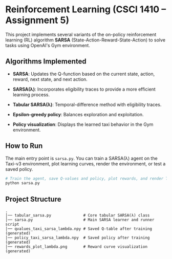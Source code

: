 # Reinforcement Learning (CSCI 1410 – Assignment 5)

This project implements several variants of the on-policy reinforcement learning (RL) algorithm **SARSA** (State-Action-Reward-State-Action) to solve tasks using OpenAI's Gym environment.

## Algorithms Implemented

- **SARSA**: Updates the Q-function based on the current state, action, reward, next state, and next action.
- **SARSA(λ)**: Incorporates eligibility traces to provide a more efficient learning process.

- **Tabular SARSA(λ)**: Temporal-difference method with eligibility traces.
- **Epsilon-greedy policy**: Balances exploration and exploitation.
- **Policy visualization**: Displays the learned taxi behavior in the Gym environment.

## How to Run

The main entry point is `sarsa.py`. You can train a SARSA(λ) agent on the Taxi-v3 environment, plot learning curves, render the environment, or test a saved policy.

```bash
# Train the agent, save Q-values and policy, plot rewards, and render Taxi-v3
python sarsa.py
```

## Project Structure

```text
.
│── tabular_sarsa.py              # Core tabular SARSA(λ) class
│── sarsa.py                      # Main SARSA learner and runner script
│── qvalues_taxi_sarsa_lambda.npy # Saved Q-table after training (generated)
│── policy_taxi_sarsa_lambda.npy  # Saved policy after training (generated)
│── rewards_plot_lambda.png       # Reward curve visualization (generated)
